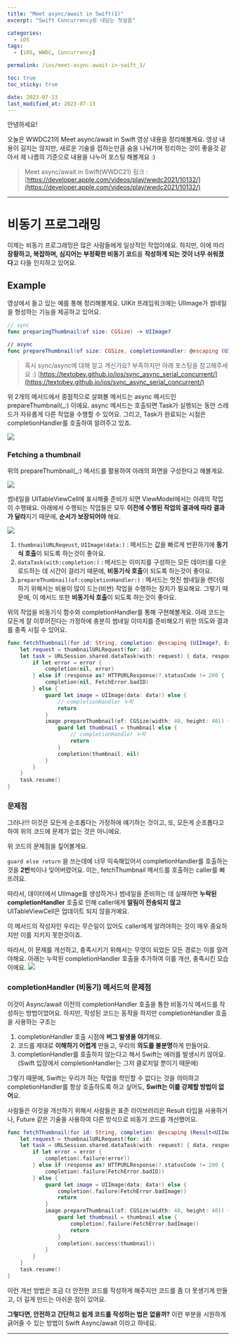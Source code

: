 ```yaml
---
title: "Meet async/await in Swift(1)"
excerpt: "Swift Concurrency로 내딛는 첫걸음"

categories:
  - iOS
tags:
  - [iOS, WWDC, Concurrency]

permalink: /ios/meet-async-await-in-swift_1/

toc: true
toc_sticky: true

date: 2023-07-13
last_modified_at: 2023-07-13
---
```


안녕하세요!

오늘은 WWDC21의 Meet async/await in Swift 영상 내용을 정리해볼게요.
영상 내용이 길지는 않지만, 새로운 기술을 접하는만큼 숨을 나눠가며
정리하는 것이 좋을것 같아서 제 나름의 기준으로 내용을 나누어 포스팅 해볼게요 :)

> Meet async/await in Swift(WWDC21) 링크 : 
[https://developer.apple.com/videos/play/wwdc2021/10132/](https://developer.apple.com/videos/play/wwdc2021/10132/)

---


# 비동기 프로그래밍

이제는 비동기 프로그래밍은 많은 사람들에게 일상적인 작업이에요.
하지만, 이에 따라 **장황하고, 복잡하며, 심지어는 부정확한 비동기 코드**를
**작성하게 되는 것이 너무 쉬워졌다**고 다들 인지하고 있어요.

## Example

영상에서 들고 있는 예를 통해 정리해볼게요.
UIKit 프레임워크에는 UIImage가 썸네일을 형성하는 기능을 제공하고 있어요.

```swift
// sync
func preparingThumbnail(of size: CGSize) -> UIImage?

// async
func prepareThumbnail(of size: CGSize, completionHandler: @escaping (UIImage?) -> Void)
```
> 혹시 sync/async에 대해 알고 계신가요? 부족하지만 아래 포스팅을 참고해주세요 :)
[https://textobey.github.io/ios/sync_async_serial_concurrent/](https://textobey.github.io/ios/sync_async_serial_concurrent/)



위 2개의 메서드에서 중점적으로 살펴볼 메서드는 async 메서드인 prepareThumbnail(_:) 이에요.
async 메서드는 호출되면 Task가 실행되는 동안 스레드가 자유롭게 다른 작업을 수행할 수 있어요.
그리고, Task가 완료되는 시점은 completionHandler를 호출하여 알려주고 있죠.

![](https://velog.velcdn.com/images/textobey/post/4123cfe6-a8ab-4ad7-8c76-3f0233d2af95/image.png)


### Fetching a thumbnail

위의 prepareThumbnail(_:) 메서드를 활용하여 아래의 화면을 구성한다고 해볼게요.

![](https://velog.velcdn.com/images/textobey/post/f6e18d52-ec01-460d-ba13-0275af866a06/image.png)

썸네일을 UITableViewCell에 표시해줄 준비가 되면 ViewModel에서는 아래의 작업이 수행돼요.
아래에서 수행되는 작업들은 모두 **이전에 수행된 작업의 결과에 따라 결과가 달라**지기 때문에,
**순서가 보장되어야** 해요.

![](https://velog.velcdn.com/images/textobey/post/f8aef9e4-84ca-46ee-8e16-bb0535bdac5f/image.png)

1. `thumbnailURLReqeust`, `UIImage(data:)` :
메서드는 값을 빠르게 반환하기에 **동기식 호출**이 되도록 하는것이 좋아요.
2. `dataTask(with:completion:)` :
메서드는 이미지를 구성하는 모든 데이터를 다운로드하는 데 시간이 걸리기 때문에,
**비동기식 호출**이 되도록 하는것이 좋아요.
3. `prepareThumbnail(of:completionHandler:)` :
메서드는 멋진 썸네일을 렌더링 하기 위해서는 비용이 많이 드는(비싼) 작업을 수행하는 장치가 필요해요.
그렇기 때문에, 이 메서드 또한 **비동기식 호출**이 되도록 하는것이 좋아요.


위의 작업을 비동기식 함수와 completionHandler를 통해 구현해볼게요.
아래 코드는 모든게 잘 이루어진다는 가정하에 충분히 썸네일 이미지를 준비해오기 위한
의도와 결과를 충족 시킬 수 있어요.

```swift
func fetchThumbnail(for id: String, completion: @escaping (UIImage?, Error?) -> Void) {
    let request = thumbnailURLRequest(for: id)
    let task = URLSession.shared.dataTask(with: request) { data, response, error in
        if let error = error {
            completion(nil, error)
        } else if (response as? HTTPURLResponse)?.statusCode != 200 {
            completion(nil, FetchError.badID)
        } else {
            guard let image = UIImage(data: data!) else {
                // completionHandler 누락
                return
            }
            image.prepareThumbnail(of: CGSize(width: 40, height: 40)) { thumbnail in
                guard let thumbnail = thumbnail else {
                    // completionHandler 누락
                    return
                }
                completion(thumbnail, nil)
            }
        }
    }
    task.resume()
}
```

### 문제점

그러나!!! 이것은 모든게 순조롭다는 가정하에 얘기하는 것이고,
또, 모든게 순조롭다고 하여 위의 코드에 문제가 없는 것은 아니에요.

위 코드의 문제점을 짚어볼게요.

`guard else return` 을 쓰는데에 너무 익숙해있어서 completionHandler를 호출하는 것을
**2번**씩이나 잊어버렸어요. 이는, fetchThumbnail 메서드를 호출하는 caller를 빠뜨려요.

따라서, 데이터에서 UIImage를 생성하거나 썸네일을 준비하는 데 실패하면
**누락된 completionHandler** 호출로 인해 caller에게 **알림이 전송되지 않고**
UITableViewCell은 업데이트 되지 않을거예요.

이 메서드의 작성자인 우리는 무슨일이 있어도 caller에게 알려야하는 것이
매우 중요하지만 이를 지키지 못한것이죠.

따라서, 이 문제를 개선하고, 충족시키기 위해서는 무엇이 되었든 모든 경로는 이를 알려야해요.
아래는 누락된 completionHandler 호출을 추가하여 이를 개선, 충족시킨 모습이에요.
![](https://velog.velcdn.com/images/textobey/post/51de240b-c33f-4cce-900a-32ec7a1e757a/image.png)

### completionHandler (비동기) 메서드의 문제점

이것이 Async/await 이전의 completionHandler 호출을 통한 비동기식 메서드를 작성하는 방법이었어요.
하지만, 작성된 코드는 동작을 하지만 completionHandler 호출을 사용하는 구조는

1. completionHandler 호출 시점에 **버그 발생을 야기**해요.
2. 코드를 제대로 **이해하기 어렵게** 만들고, 우리의 **의도를 불분명**하게 만들어요.
3. completionHandler를 호출하지 않는다고 해서 Swift는 에러를 발생시키 않아요.
(Swift 입장에서 completionHandler는 그저 클로저일 뿐이기 때문에)

그렇기 때문에, Swift는 우리가 하는 작업을 학인할 수 없다는 것을 의미하고
completionHandler를 항상 호출하도록 하고 싶어도, **Swift는 이를 강제할 방법이 없어**요.

사람들은 이것을 개선하기 위해서 사람들은 표준 라이브러리은 Result 타입을 사용하거나,
Future 같은 기술을 사용하여 다른 방식으로 비동기 코드를 개선했어요.

```swift
func fetchThumbnail(for id: String, completion: @escaping (Result<UIImage, Error>) -> Void) {
    let request = thumbnailURLRequest(for: id)
    let task = URLSession.shared.dataTask(with: request) { data, response, error in
        if let error = error {
            completion(.failure(error))
        } else if (response as? HTTPURLResponse)?.statusCode != 200 {
            completion(.failure(FetchError.badID))
        } else {
            guard let image = UIImage(data: data!) else {
                completion(.failure(FetchError.badImage))
                return
            }
            image.prepareThumbnail(of: CGSize(width: 40, height: 40)) { thumbnail in
                guard let thumbnail = thumbnail else {
                    completion(.failure(FetchError.badImage))
                    return
                }
                completion(.success(thumbnail))
            }
        }
    }
    task.resume()
}
```

이런 개선 방법은 조금 더 안전한 코드를 작성하게 해주지만
코드를 좀 더 못생기게 만들고, 더 길게 만드는 아쉬운 점이 있어요.

**그렇다면, 안전하고 간단하고 쉽게 코드를 작성하는 법은 없을까?**
이런 부분을 시원하게 긁어줄 수 있는 방법이 Swift Async/await 이라고 하네요.

---
